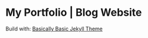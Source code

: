 # My Portfolio | Blog Website

Build with: [Basically Basic Jekyll Theme](https://github.com/mmistakes/jekyll-theme-basically-basic)
